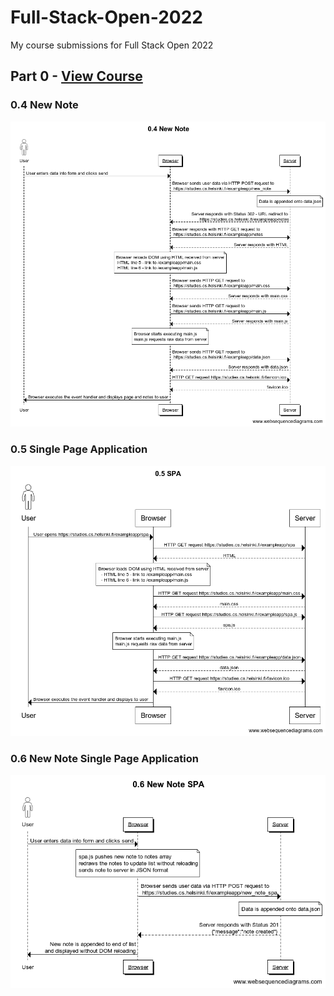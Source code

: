 # Full-Stack-Open-2022
My course submissions for Full Stack Open 2022

## Part 0 - [View Course](https://fullstackopen.com/en/part0)

### 0.4 New Note
![0.4 New Note diagram!](https://github.com/benjaminrae/Full-Stack-Open-2022/blob/main/part0/0.4%20New%20Note.png)

### 0.5 Single Page Application
![0.5 Single Page Application diagram!](https://github.com/benjaminrae/Full-Stack-Open-2022/blob/main/part0/0.5%20SPA.png)

### 0.6 New Note Single Page Application
![0.6 New Note Single Page Application diagram!](https://github.com/benjaminrae/Full-Stack-Open-2022/blob/main/part0/0.6%20New%20Note%20SPA.png)
